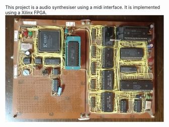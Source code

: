 This project is a audio synthesiser using a midi interface. It is implemented using a Xilinx FPGA.
![](FpgaAudioSynth_Picture1.jpg)


